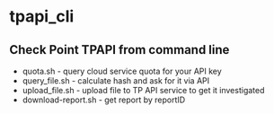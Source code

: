 # tpapi_cli

## Check Point TPAPI from command line

- quota.sh - query cloud service quota for your API key
- query_file.sh - calculate hash and ask for it via API
- upload_file.sh - upload file to TP API service to get it investigated
- download-report.sh - get report by reportID
